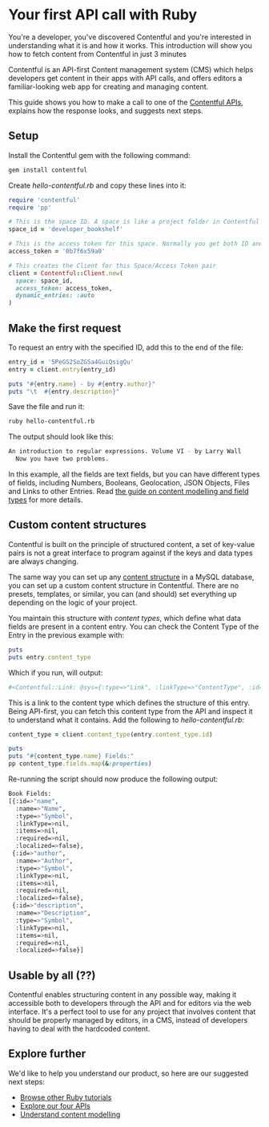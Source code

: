 # Your first API call with Ruby

You're a developer, you've discovered Contentful and you're interested in understanding what it is and how it works. This introduction will show you how to fetch content from Contentful in just 3 minutes

Contentful is an API-first Content management system (CMS) which helps developers get content in their apps with API calls, and offers editors a familiar-looking web app for creating and managing content.

This guide shows you how to make a call to one of the [Contentful APIs](/developers/docs/concepts/apis), explains how the response looks, and suggests next steps.

## Setup

Install the Contentful gem with the following command:

~~~bash
gem install contentful
~~~

Create _hello-contentful.rb_ and copy these lines into it:

~~~ruby
require 'contentful'
require 'pp'

# This is the space ID. A space is like a project folder in Contentful terms
space_id = 'developer_bookshelf'

# This is the access token for this space. Normally you get both ID and the token in the Contentful web app
access_token = '0b7f6x59a0'

# This creates the Client for this Space/Access Token pair
client = Contentful::Client.new(
  space: space_id,
  access_token: access_token,
  dynamic_entries: :auto
)
~~~

## Make the first request

To request an entry with the specified ID, add this to the end of the file:

~~~ruby
entry_id = '5PeGS2SoZGSa4GuiQsigQu'
entry = client.entry(entry_id)

puts "#{entry.name} - by #{entry.author}"
puts "\t  #{entry.description}"
~~~

Save the file and run it:

~~~bash
ruby hello-contentful.rb
~~~

The output should look like this:

~~~bash
An introduction to regular expressions. Volume VI - by Larry Wall
  Now you have two problems.
~~~

In this example, all the fields are text fields, but you can have different types of fields, including Numbers, Booleans, Geolocation, JSON Objects, Files and Links to other Entries. Read [the guide on content modelling and field types](/developer/docs/concepts/data-model) for more details.

## Custom content structures

Contentful is built on the principle of structured content, a set of key-value pairs is not a great interface to program against if the keys and data types are always changing.

The same way you can set up any [content structure](/developers/docs/concepts/data-model) in a MySQL database, you can set up a custom content structure in Contentful. There are no presets, templates, or similar, you can (and should) set everything up depending on the logic of your project.

You maintain this structure with _content types_, which define what data fields are present in a content entry. You can check the Content Type of the Entry in the previous example with:

~~~ruby
puts
puts entry.content_type
~~~

Which if you run, will output:

~~~bash
#<Contentful::Link: @sys={:type=>"Link", :linkType=>"ContentType", :id=>"book"}>
~~~

This is a link to the content type which defines the structure of this entry. Being API-first, you can fetch this content type from the API and inspect it to understand what it contains. Add the following to _hello-contentful.rb_:

~~~ruby
content_type = client.content_type(entry.content_type.id)

puts
puts "#{content_type.name} Fields:"
pp content_type.fields.map(&:properties)
~~~

Re-running the script should now produce the following output:

~~~bash
Book Fields:
[{:id=>"name",
  :name=>"Name",
  :type=>"Symbol",
  :linkType=>nil,
  :items=>nil,
  :required=>nil,
  :localized=>false},
 {:id=>"author",
  :name=>"Author",
  :type=>"Symbol",
  :linkType=>nil,
  :items=>nil,
  :required=>nil,
  :localized=>false},
 {:id=>"description",
  :name=>"Description",
  :type=>"Symbol",
  :linkType=>nil,
  :items=>nil,
  :required=>nil,
  :localized=>false}]
~~~

## Usable by all (??)

Contentful enables structuring content in any possible way, making it accessible both to developers through the API and for editors via the web interface. It's a perfect tool to use for any project that involves content that should be properly managed by editors, in a CMS, instead of developers having to deal with the hardcoded content.


## Explore further

We'd like to help you understand our product, so here are our suggested next steps:

- [Browse other Ruby tutorials](/developers/docs/ruby/)
- [Explore our four APIs](/developers/docs/concepts/apis)
- [Understand content modelling](/developers/docs/concepts/data-model)
